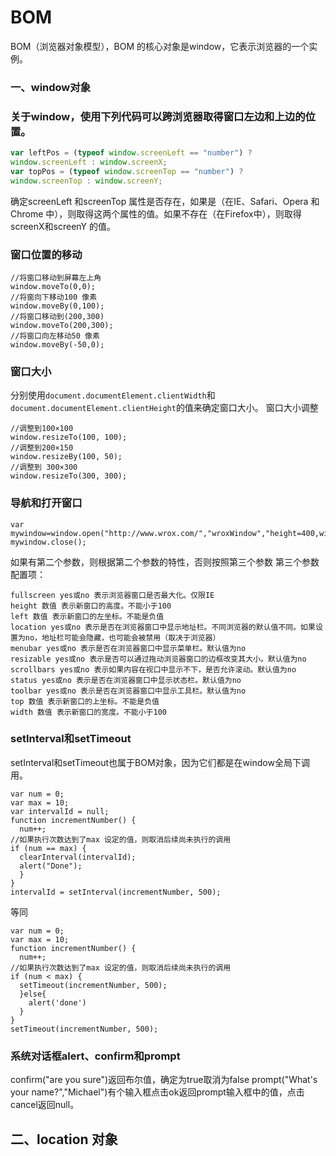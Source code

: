 # BOM

BOM（浏览器对象模型），BOM 的核心对象是window，它表示浏览器的一个实例。
### 一、window对象
### 关于window，使用下列代码可以跨浏览器取得窗口左边和上边的位置。
```js
var leftPos = (typeof window.screenLeft == "number") ?
window.screenLeft : window.screenX;
var topPos = (typeof window.screenTop == "number") ?
window.screenTop : window.screenY;
```
确定screenLeft 和screenTop 属性是否存在，如果是（在IE、Safari、Opera 和Chrome 中），则取得这两个属性的值。如果不存在（在Firefox中），则取得screenX和screenY 的值。

### 窗口位置的移动
```
//将窗口移动到屏幕左上角
window.moveTo(0,0);
//将窗向下移动100 像素
window.moveBy(0,100);
//将窗口移动到(200,300)
window.moveTo(200,300);
//将窗口向左移动50 像素
window.moveBy(-50,0);
```
### 窗口大小
分别使用`document.documentElement.clientWidth`和`document.documentElement.clientHeight`的值来确定窗口大小。
窗口大小调整
```
//调整到100×100
window.resizeTo(100, 100);
//调整到200×150
window.resizeBy(100, 50);
//调整到 300×300
window.resizeTo(300, 300);
```
### 导航和打开窗口
```
var mywindow=window.open("http://www.wrox.com/","wroxWindow","height=400,width=400,top=10,left=10,resizable=yes");
mywindow.close();
```
如果有第二个参数，则根据第二个参数的特性，否则按照第三个参数
第三个参数配置项：
```
fullscreen yes或no 表示浏览器窗口是否最大化。仅限IE
height 数值 表示新窗口的高度。不能小于100
left 数值 表示新窗口的左坐标。不能是负值
location yes或no 表示是否在浏览器窗口中显示地址栏。不同浏览器的默认值不同。如果设置为no，地址栏可能会隐藏，也可能会被禁用（取决于浏览器）
menubar yes或no 表示是否在浏览器窗口中显示菜单栏。默认值为no
resizable yes或no 表示是否可以通过拖动浏览器窗口的边框改变其大小。默认值为no
scrollbars yes或no 表示如果内容在视口中显示不下，是否允许滚动。默认值为no
status yes或no 表示是否在浏览器窗口中显示状态栏。默认值为no
toolbar yes或no 表示是否在浏览器窗口中显示工具栏。默认值为no
top 数值 表示新窗口的上坐标。不能是负值
width 数值 表示新窗口的宽度。不能小于100
```
### setInterval和setTimeout
setInterval和setTimeout也属于BOM对象，因为它们都是在window全局下调用。
```
var num = 0;
var max = 10;
var intervalId = null;
function incrementNumber() {
  num++;
//如果执行次数达到了max 设定的值，则取消后续尚未执行的调用
if (num == max) {
  clearInterval(intervalId);
  alert("Done");
  }
}
intervalId = setInterval(incrementNumber, 500);
```
等同
```
var num = 0;
var max = 10;
function incrementNumber() {
  num++;
//如果执行次数达到了max 设定的值，则取消后续尚未执行的调用
if (num < max) {
  setTimeout(incrementNumber, 500);
  }else{
    alert('done')
  }
}
setTimeout(incrementNumber, 500);
```
### 系统对话框alert、confirm和prompt
confirm("are you sure")返回布尔值，确定为true取消为false
prompt("What's your name?","Michael")有个输入框点击ok返回prompt输入框中的值，点击cancel返回null。

## 二、location 对象
